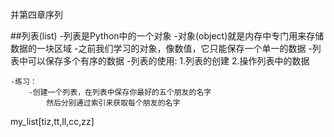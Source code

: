 并第四章序列

##列表(list)
    -列表是Python中的一个对象
    -对象(object)就是内存中专门用来存储数据的一块区域
    -之前我们学习的对象，像数值，它只能保存一个单一的数据
    -列表中可以保存多个有序的数据 
    -列表的使用:
        1.列表的创建
        2.操作列表中的数据

    -练习：
        -创建一个列表，在列表中保存你最好的五个朋友的名字
            然后分别通过索引来获取每个朋友的名字

my_list[tiz,tt,ll,cc,zz]
